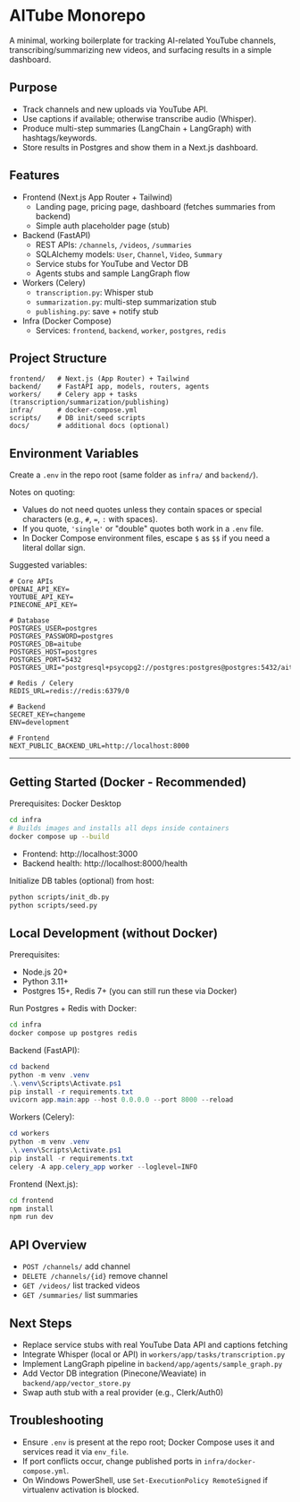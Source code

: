 # AITube Monorepo

A minimal, working boilerplate for tracking AI-related YouTube channels, transcribing/summarizing new videos, and surfacing results in a simple dashboard.

## Purpose
- Track channels and new uploads via YouTube API.
- Use captions if available; otherwise transcribe audio (Whisper).
- Produce multi-step summaries (LangChain + LangGraph) with hashtags/keywords.
- Store results in Postgres and show them in a Next.js dashboard.

## Features
- Frontend (Next.js App Router + Tailwind)
  - Landing page, pricing page, dashboard (fetches summaries from backend)
  - Simple auth placeholder page (stub)
- Backend (FastAPI)
  - REST APIs: `/channels`, `/videos`, `/summaries`
  - SQLAlchemy models: `User`, `Channel`, `Video`, `Summary`
  - Service stubs for YouTube and Vector DB
  - Agents stubs and sample LangGraph flow
- Workers (Celery)
  - `transcription.py`: Whisper stub
  - `summarization.py`: multi-step summarization stub
  - `publishing.py`: save + notify stub
- Infra (Docker Compose)
  - Services: `frontend`, `backend`, `worker`, `postgres`, `redis`

## Project Structure
```
frontend/   # Next.js (App Router) + Tailwind
backend/    # FastAPI app, models, routers, agents
workers/    # Celery app + tasks (transcription/summarization/publishing)
infra/      # docker-compose.yml
scripts/    # DB init/seed scripts
docs/       # additional docs (optional)
```

## Environment Variables
Create a `.env` in the repo root (same folder as `infra/` and `backend/`).

Notes on quoting:
- Values do not need quotes unless they contain spaces or special characters (e.g., `#`, `=`, `:` with spaces).
- If you quote, `'single'` or "double" quotes both work in a `.env` file.
- In Docker Compose environment files, escape `$` as `$$` if you need a literal dollar sign.

Suggested variables:
```env
# Core APIs
OPENAI_API_KEY=
YOUTUBE_API_KEY=
PINECONE_API_KEY=

# Database
POSTGRES_USER=postgres
POSTGRES_PASSWORD=postgres
POSTGRES_DB=aitube
POSTGRES_HOST=postgres
POSTGRES_PORT=5432
POSTGRES_URI="postgresql+psycopg2://postgres:postgres@postgres:5432/aitube"

# Redis / Celery
REDIS_URL=redis://redis:6379/0

# Backend
SECRET_KEY=changeme
ENV=development

# Frontend
NEXT_PUBLIC_BACKEND_URL=http://localhost:8000
```

---

## Getting Started (Docker - Recommended)
Prerequisites: Docker Desktop

```bash
cd infra
# Builds images and installs all deps inside containers
docker compose up --build
```
- Frontend: http://localhost:3000
- Backend health: http://localhost:8000/health

Initialize DB tables (optional) from host:
```bash
python scripts/init_db.py
python scripts/seed.py
```

## Local Development (without Docker)
Prerequisites:
- Node.js 20+
- Python 3.11+
- Postgres 15+, Redis 7+ (you can still run these via Docker)

Run Postgres + Redis with Docker:
```bash
cd infra
docker compose up postgres redis
```

Backend (FastAPI):
```powershell
cd backend
python -m venv .venv
.\.venv\Scripts\Activate.ps1
pip install -r requirements.txt
uvicorn app.main:app --host 0.0.0.0 --port 8000 --reload
```

Workers (Celery):
```powershell
cd workers
python -m venv .venv
.\.venv\Scripts\Activate.ps1
pip install -r requirements.txt
celery -A app.celery_app worker --loglevel=INFO
```

Frontend (Next.js):
```bash
cd frontend
npm install
npm run dev
```

## API Overview
- `POST /channels/` add channel
- `DELETE /channels/{id}` remove channel
- `GET /videos/` list tracked videos
- `GET /summaries/` list summaries

## Next Steps
- Replace service stubs with real YouTube Data API and captions fetching
- Integrate Whisper (local or API) in `workers/app/tasks/transcription.py`
- Implement LangGraph pipeline in `backend/app/agents/sample_graph.py`
- Add Vector DB integration (Pinecone/Weaviate) in `backend/app/vector_store.py`
- Swap auth stub with a real provider (e.g., Clerk/Auth0)

## Troubleshooting
- Ensure `.env` is present at the repo root; Docker Compose uses it and services read it via `env_file`.
- If port conflicts occur, change published ports in `infra/docker-compose.yml`.
- On Windows PowerShell, use `Set-ExecutionPolicy RemoteSigned` if virtualenv activation is blocked.
